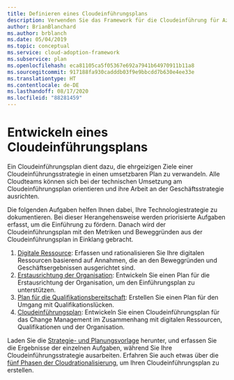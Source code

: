 ```yaml
---
title: Definieren eines Cloudeinführungsplans
description: Verwenden Sie das Framework für die Cloudeinführung für Azure, um zu erfahren, wie Sie technische Maßnahmen mit einem definierten Cloudeinführungsplan durchführen.
author: BrianBlanchard
ms.author: brblanch
ms.date: 05/04/2019
ms.topic: conceptual
ms.service: cloud-adoption-framework
ms.subservice: plan
ms.openlocfilehash: eca81105ca5f05367e692a7941b64970911b11a8
ms.sourcegitcommit: 917188fa930cadddb03f9e9bbcdd7b630e4ee33e
ms.translationtype: HT
ms.contentlocale: de-DE
ms.lasthandoff: 08/17/2020
ms.locfileid: "88281459"
---
```

# <a name="develop-a-cloud-adoption-plan"></a>Entwickeln eines Cloudeinführungsplans

Ein Cloudeinführungsplan dient dazu, die ehrgeizigen Ziele einer Cloudeinführungsstrategie in einen umsetzbaren Plan zu verwandeln. Alle Cloudteams können sich bei der technischen Umsetzung am Cloudeinführungsplan orientieren und ihre Arbeit an der Geschäftsstrategie ausrichten.

Die folgenden Aufgaben helfen Ihnen dabei, Ihre Technologiestrategie zu dokumentieren. Bei dieser Herangehensweise werden priorisierte Aufgaben erfasst, um die Einführung zu fördern. Danach wird der Cloudeinführungsplan mit den Metriken und Beweggründen aus der Cloudeinführungsplan in Einklang gebracht.

<!-- markdownlint-disable MD033 -->

1. [Digitale Ressource](../digital-estate/rationalize.md): Erfassen und rationalisieren Sie Ihre digitalen Ressourcen basierend auf Annahmen, die an den Beweggründen und Geschäftsergebnissen ausgerichtet sind.
2. [Erstausrichtung der Organisation](./initial-org-alignment.md): Entwickeln Sie einen Plan für die Erstausrichtung der Organisation, um den Einführungsplan zu unterstützen.
3. [Plan für die Qualifikationsbereitschaft](./adapt-roles-skills-processes.md): Erstellen Sie einen Plan für den Umgang mit Qualifikationslücken.
4. [Cloudeinführungsplan](./plan-intro.md): Entwickeln Sie einen Cloudeinführungsplan für das Change Management im Zusammenhang mit digitalen Ressourcen, Qualifikationen und der Organisation.

Laden Sie die [Strategie- und Planungsvorlage](https://raw.githubusercontent.com/microsoft/CloudAdoptionFramework/master/plan/cloud-adoption-framework-strategy-and-plan-template.docx) herunter, und erfassen Sie die Ergebnisse der einzelnen Aufgaben, während Sie Ihre Cloudeinführungsstrategie ausarbeiten. Erfahren Sie auch etwas über die [fünf Phasen der Cloudrationalisierung](../digital-estate/5-rs-of-rationalization.md), um Ihren Cloudeinführungsplan zu erstellen.
